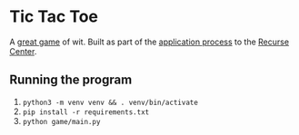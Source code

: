 # Tic Tac Toe

A [great game](https://en.wikipedia.org/wiki/Tic-tac-toe) of wit. Built as part of the [application process](https://www.recurse.com/pairing-tasks) to the [Recurse Center](https://www.recurse.com/).

## Running the program
1. `python3 -m venv venv && . venv/bin/activate`
2. `pip install -r requirements.txt`
3. `python game/main.py`